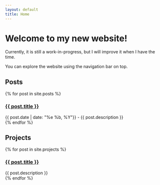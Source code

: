 ```yaml
---
layout: default
title: Home
---
```

<h1>Welcome to my new website!</h1>
<p>Currently, it is still a work-in-progress, but I will improve it when I have the time.</p>
<p>You can explore the website using the navigation bar on top.</p>
<div class="row">
    <div class="col-lg-8" id="home-page">
        <h2>Posts</h2>
        {% for post in site.posts %}
        <div>
            <h3><a id="post" href="{{ post.url }}">{{ post.title }}</a></h3>
            {{ post.date | date: "%e %b, %Y"}} - {{ post.description }}
        </div>
        {% endfor %}
    </div>
    <div class="col-lg-4" id="home-page">
        <h2>Projects</h2>
        {% for post in site.projects %}
        <div>
            <h3><a id="post" href="{{ post.url }}">{{ post.title }}</a></h3>
            {{ post.description }}
        </div>
        {% endfor %}
    </div>
</div>